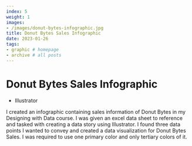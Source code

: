 ```yaml
---
index: 5
weight: 1
images:
- /images/donut-bytes-infographic.jpg
title: Donut Bytes Sales Infographic
date: 2023-01-26
tags:
- graphic # homepage
- archive # all posts
---
```


# Donut Bytes Sales Infographic
- Illustrator

I created an infographic containing sales information of Donut Bytes in my Designing with Data course. I was given an excel data sheet to reference and tasked with creating a data story using Illustrator. I found three data points I wanted to convey and created a data visualization for Donut Bytes Sales. I was required to use one primary color and only tertiary colors of it.
